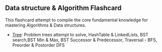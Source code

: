 ## Data structure & Algorithm Flashcard

This flashcard attempt to compile the core fundamental knowledge for
mastering Algorithms & Data structures.

- [Tree](tree/treeindex.md): Problem trees attempt to solve, HashTable & LinkedLists, BST search,BST Min & Max, BST Successor & Predecessor, Traversal - BFS, Preorder & Postorder DFS
